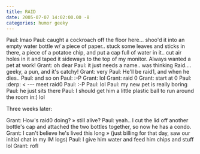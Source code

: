 ```yaml
---
title: RAID
date: 2005-07-07 14:02:00.00 -8
categories: humor geeky
---
```

Paul: lmao
Paul: caught a cockroach off the floor here… shoo'd it into an empty water bottle w/ a piece of paper.. stuck some leaves and sticks in there, a piece of a potatoe chip, and put a cap full of water in it.. cut air holes in it and taped it sideways to the top of my monitor. Always wanted a pet at work!
Grant: oh dear
Paul: it just needs a name.. was thinking Raid…. geeky, a pun, and it's catchy!
Grant: very
Paul: He'll be raid1, and when he dies..
Paul: and so on
Paul: :-P
Grant: lol
Grant: raid 0
Grant: start at 0
Paul: :derp: < --\- meet raid0
Paul: :-P
Paul: lol
Paul: my new pet is really boring
Paul: he just sits there
Paul: I should get him a little plastic ball to run around the room in:) lol

Three weeks later:

Grant: How's raid0 doing?
» still alive?
Paul: yeah.. I cut the lid off another bottle's cap and attached the two bottles together, so now he has a condo.
Grant: I can't believe he's lived this long
» (just billing for that day, saw our initial chat in my IM logs)
Paul: I give him water and feed him chips and stuff lol
Grant: rofl
